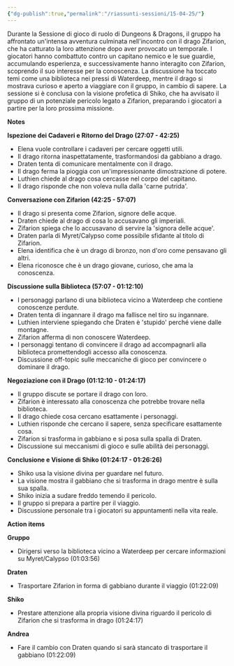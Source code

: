 ```yaml
---
{"dg-publish":true,"permalink":"/riassunti-sessioni/15-04-25/"}
---
```


Durante la Sessione di gioco di ruolo di Dungeons & Dragons, il gruppo ha affrontato un'intensa avventura culminata nell'incontro con il drago Zifarion, che ha catturato la loro attenzione dopo aver provocato un temporale. I giocatori hanno combattuto contro un capitano nemico e le sue guardie, accumulando esperienza, e successivamente hanno interagito con Zifarion, scoprendo il suo interesse per la conoscenza. La discussione ha toccato temi come una biblioteca nei pressi di Waterdeep, mentre il drago si mostrava curioso e aperto a viaggiare con il gruppo, in cambio di sapere. La sessione si è conclusa con la visione profetica di Shiko, che ha avvisato il gruppo di un potenziale pericolo legato a Zifarion, preparando i giocatori a partire per la loro prossima missione.

**Notes**

**Ispezione dei Cadaveri e Ritorno del Drago (27:07 - 42:25)**

- Elena vuole controllare i cadaveri per cercare oggetti utili.
- Il drago ritorna inaspettatamente, trasformandosi da gabbiano a drago.
- Draten tenta di comunicare mentalmente con il drago.
- Il drago ferma la pioggia con un'impressionante dimostrazione di potere.
- Luthien chiede al drago cosa cercasse nel corpo del capitano.
- Il drago risponde che non voleva nulla dalla 'carne putrida'.

**Conversazione con Zifarion (42:25 - 57:07)**

- Il drago si presenta come Zifarion, signore delle acque.
- Draten chiede al drago di cosa lo accusavano gli imperiali.
- Zifarion spiega che lo accusavano di servire la 'signora delle acque'.
- Draten parla di Myret/Calypso come possibile sfidante al titolo di Zifarion.
- Elena identifica che è un drago di bronzo, non d'oro come pensavano gli altri.
- Elena riconosce che è un drago giovane, curioso, che ama la conoscenza.

**Discussione sulla Biblioteca (57:07 - 01:12:10)**

- I personaggi parlano di una biblioteca vicino a Waterdeep che contiene conoscenze perdute.
- Draten tenta di ingannare il drago ma fallisce nel tiro su ingannare.
- Luthien interviene spiegando che Draten è 'stupido' perché viene dalle montagne.
- Zifarion afferma di non conoscere Waterdeep.
- I personaggi tentano di convincere il drago ad accompagnarli alla biblioteca promettendogli accesso alla conoscenza.
- Discussione off-topic sulle meccaniche di gioco per convincere o dominare il drago.

**Negoziazione con il Drago (01:12:10 - 01:24:17)**

- Il gruppo discute se portare il drago con loro.
- Zifarion è interessato alla conoscenza che potrebbe trovare nella biblioteca.
- Il drago chiede cosa cercano esattamente i personaggi.
- Luthien risponde che cercano il sapere, senza specificare esattamente cosa.
- Zifarion si trasforma in gabbiano e si posa sulla spalla di Draten.
- Discussione sui meccanismi di gioco e sulle abilità dei personaggi.

**Conclusione e Visione di Shiko (01:24:17 - 01:26:26)**

- Shiko usa la visione divina per guardare nel futuro.
- La visione mostra il gabbiano che si trasforma in drago mentre è sulla sua spalla.
- Shiko inizia a sudare freddo temendo il pericolo.
- Il gruppo si prepara a partire per il viaggio.
- Discussione personale tra i giocatori su appuntamenti nella vita reale.

**Action items**

**Gruppo**

- Dirigersi verso la biblioteca vicino a Waterdeep per cercare informazioni su Myret/Calypso (01:03:56)

**Draten**

- Trasportare Zifarion in forma di gabbiano durante il viaggio (01:22:09)

**Shiko**

- Prestare attenzione alla propria visione divina riguardo il pericolo di Zifarion che si trasforma in drago (01:24:17)

**Andrea**

- Fare il cambio con Draten quando si sarà stancato di trasportare il gabbiano (01:22:09)